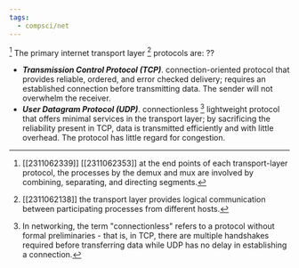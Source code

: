 ```yaml
---
tags:
  - compsci/net
---
```

[^2]
The primary internet transport layer [^1] protocols are:
??
- ***Transmission Control Protocol (TCP)***. connection-oriented protocol that provides reliable, ordered, and error checked delivery; requires an established connection before transmitting data. The sender will not overwhelm the receiver.
- ***User Datagram Protocol (UDP)***. connectionless [^3] lightweight protocol that offers minimal services in the transport layer; by sacrificing the reliability present in TCP, data is transmitted efficiently and with little overhead. The protocol has little regard for congestion. <!--SR:!2023-11-29,2,250-->

[^1]: [[2311062138]] the transport layer provides logical communication between participating processes from different hosts.
[^2]: [[2311062339]] [[2311062353]] at the end points of each transport-layer protocol, the processes by the demux and mux are involved by combining, separating, and directing segments.
[^3]: In networking, the term "connectionless" refers to a protocol without formal preliminaries - that is, in TCP, there are multiple handshakes required before transferring data while UDP has no delay in establishing a connection.
